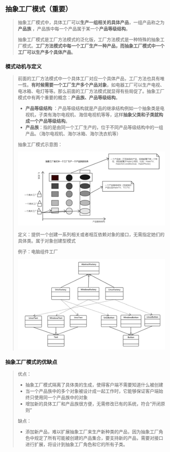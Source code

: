 ## 抽象工厂模式（重要）

> 抽象工厂模式中，具体工厂可以**生产一组相关的具体产品**，一组产品称之为**产品族** ，产品族中每一个产品属于某一个**产品等级结构**。
>
> 抽象工厂模式是工厂方法模式的泛化版，工厂方法模式是一种特殊的抽象工厂模式。**工厂方法模式中每一个工厂生产一种产品，而抽象工厂模式中一个工厂可以生产多个具体产品**。

### 模式动机与定义

> 前面的工厂方法模式中一个具体工厂对应一个具体产品，工厂方法也具有唯一性。**有时候需要一个工厂生产多个产品对象**，如电器工厂可以生产电视、电冰箱、电灯等等。那么前面的工厂方法模式就显得有些局促了。抽象工厂模式中有两个重要的概念：**产品族、产品等级结构**。
>
> - **产品等级结构** ：产品等级结构就是产品的继承结构例如一个抽象类是电视机，子类有海尔电视机、海信电视机等等，这样**抽象父类和子类就构成一个产品等级结构**。
> - **产品族**：指的是由同一个工厂生产的，位于不同产品等级结构中的一组产品。（海尔电视机、海尔冰箱、海尔洗衣机等）
>
>
> 抽象工厂模式示意图：
>
> ![19](https://github.com/lqcool/notes/blob/master/%E4%BB%93%E5%BA%93%E5%9B%BE%E5%BA%93/19.png)
>
> 
>
> 定义：提供一个创建一系列相关或者相互依赖对象的接口，无需指定她们的具体类。属于对象创建型模式
>
> 例子：电脑组件工厂
>
> ![20](https://github.com/lqcool/notes/blob/master/%E4%BB%93%E5%BA%93%E5%9B%BE%E5%BA%93/20.png)

### 抽象工厂模式的优缺点

> 优点：
>
> - 抽象工厂模式隔离了具体类的生成，使得客户端不需要知道什么被创建
> - 当一个产品族中的多个对象被设计成一起工作时，它能够保证客户端始终只使用同一个产品族中的对象
> - 增加新的具体工厂和产品族很方便，无需修改已有的系统，符合“开闭原则”
>
> 缺点：
>
> - 添加新产品，难以扩展抽象工厂来生产新种类的产品，因为抽象工厂角色中规定了所有可能被创建的产品集合，要支持新的产品，需要对接口进行扩展，将设计到抽象工厂角色和它的所有子类。
